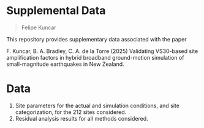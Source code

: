 # Supplemental Data

> Felipe Kuncar

This repository provides supplementary data associated with the paper

F. Kuncar, B. A. Bradley, C. A. de la Torre (2025) Validating VS30-based site amplification factors in hybrid broadband ground-motion simulation of small-magnitude earthquakes in New Zealand.

# Data

1. Site parameters for the actual and simulation conditions, and site categorization, for the 212 sites considered. 
2. Residual analysis results for all methods considered.

